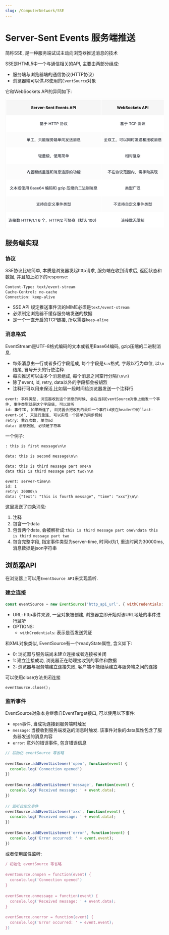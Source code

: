 ```yaml
---
slug: /ComputerNetwork/SSE
---
```


# Server-Sent Events 服务端推送

简称SSE, 是一种服务端试试主动向浏览器推送消息的技术

SSE是HTML5中一个与通信相关的API, 主要由两部分组成:

- 服务端与浏览器端的通信协议(HTTP协议)
- 浏览器端可以供JS使用的`EventSource`对象

它和WebSockets API的异同如下:

![](imgs/2023-06-08-10-08-53.png)

## 服务端实现

### 协议

SSE协议比较简单, 本质是浏览器发起http请求, 服务端在收到请求后, 返回状态和数据, 并且加上如下的response:

```
Content-Type: text/event-stream
Cache-Control: no-cache
Connection: keep-alive
```

- SSE API 规定推送事件流的MIME必须是`text/event-stream`
- 必须制定浏览器不缓存服务端发送的数据
- 是一个一直开启的TCP链接, 所以需要`keep-alive`

### 消息格式

EventStream是UTF-8格式编码的文本或者用Base64编码, gzip压缩的二进制消息.

- 每条消息由一行或者多行字段组成, 每个字段是`k:v`格式, 字段以行为单位, 以`\n`结尾, 冒号开头的行使注释.
- 每次推送可以由多个消息组成, 每个消息之间空行分隔(`\n\n`)
- 除了event, id, retry, data以外的字段都会被胡烈
- 注释行可以用来保活,比如隔一段时间给浏览器发送一个注释行

```
event: 事件类型, 浏览器收到这个消息的时候, 会在当前EventSource对象上触发一个事件, 事件类型就是这个字段值, 可以监听
id: 事件ID, 如果断连了, 浏览器会把收到的最后一个事件id放在header中的`last-event-id`, 来进行重连, 可以实现一个简单的同步机制
retry: 重连次数, 单位md
data: 消息数据, 必须是字符串
```

一个例子:

```
: this is first message\n\n

data: this is second message\n\n

data: this is third message part one\n
data this is third message part two\n\n

event: server-time\n
id: 1
retry: 30000\n
data: {"text": "this is fourth message", "time": "xxx"}\n\n
```

这里发送了四条消息:

1. 注释
2. 包含一个data
3. 包含两个data, 会被解析成:`this is third message part one\ndata this is third message part two`
4. 包含完整字段, 指定事件类型为server-time, 时间id为1, 重连时间为30000ms, 消息数据是json字符串

## 浏览器API

在浏览器上可以用`EventSource API`来实现监听.

### 建立连接

```js
const eventSource = new EventSource('http_api_url', { withCredentials: true })
```

- URL: http事件来源, 一旦对象被创建, 浏览器立即开始对该URL地址的事件进行监听
- OPTIONS: 
  - `withCredentials`: 表示是否发送凭证

和XML对象类似, EventSource有一个readyState属性, 含义如下:
- 0: 浏览器与服务端尚未建立连接或者连接被关闭
- 1: 建立连接成功, 浏览器正在助理接收到的事件和数据
- 2: 浏览器与服务端建立连接失败, 客户端不能继续建立与服务端之间的连接

可以使用close方法关闭连接

```
eventSource.close();
```

### 监听事件

EventSource对象本身继承自EventTarget接口, 可以使用以下事件:

- `open`事件, 当成功连接到服务端时触发
- `message`: 当接收到服务端发送的消息时触发. 该事件对象的data属性包含了服务器发送的消息内容
- `error`: 意外的错误事件, 包含错误信息

```js
// 初始化 eventSource 等省略

eventSource.addEventListener('open', function(event) {
  console.log('Connection opened')
})

eventSource.addEventListener('message', function(event) {
  console.log('Received message: ' + event.data);
})

// 监听自定义事件
eventSource.addEventListener('xxx', function(event) {
  console.log('Received message: ' + event.data);
})

eventSource.addEventListener('error', function(event) {
  console.log('Error occurred: ' + event.event);
})
```

或者使用属性监听:

```js
/ 初始化 eventSource 等省略

eventSource.onopen = function(event) {
  console.log('Connection opened')
}

eventSource.onmessage = function(event) {
  console.log('Received message: ' + event.data);
}

eventSource.onerror = function(event) {
  console.log('Error occurred: ' + event.event);
})
```
